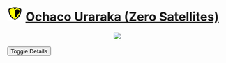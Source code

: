# ![Image](/icons/assault.png) [Ochaco Uraraka (Zero Satellites)](https://ultrarumble.com/character/3#Variant-1)
<p align="center">
    <img src="https://ultrarumble.com/assets/Character/Ch003/GUI/Variation/T_ui_Ch003_Variation_301.png" /><br/>
</p>

<div>
  <button onclick="this.nextElementSibling.style.display = (this.nextElementSibling.style.display === 'none') ? 'block' : 'none';">
    Toggle Details
  </button>
  <div style="display:none; margin-top:10px;">
    <h3>Hidden Content</h3>
    <p>This content is initially hidden and will show/hide when you click the button.</p>
    <ul>
      <li>Works in Markdown files that support inline HTML + JS</li>
      <li>Useful for hiding long explanations or extra info</li>
    </ul>
  </div>
</div>
